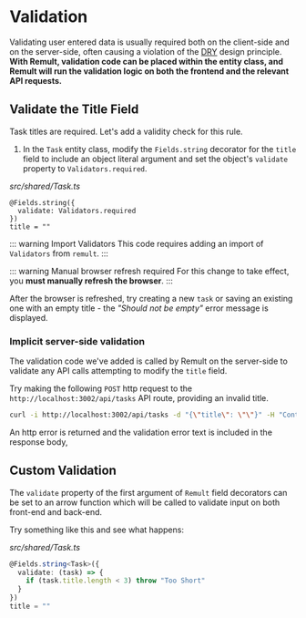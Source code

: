 # Validation

Validating user entered data is usually required both on the client-side and on the server-side, often causing a violation of the [DRY](https://en.wikipedia.org/wiki/Don%27t_repeat_yourself) design principle. **With Remult, validation code can be placed within the entity class, and Remult will run the validation logic on both the frontend and the relevant API requests.**

## Validate the Title Field

Task titles are required. Let's add a validity check for this rule.

1. In the `Task` entity class, modify the `Fields.string` decorator for the `title` field to include an object literal argument and set the object's `validate` property to `Validators.required`.

_src/shared/Task.ts_

```ts{1-3}
@Fields.string({
  validate: Validators.required
})
title = ""
```

::: warning Import Validators
This code requires adding an import of `Validators` from `remult`.
:::

::: warning Manual browser refresh required
For this change to take effect, you **must manually refresh the browser**.
:::

After the browser is refreshed, try creating a new `task` or saving an existing one with an empty title - the _"Should not be empty"_ error message is displayed.

### Implicit server-side validation

The validation code we've added is called by Remult on the server-side to validate any API calls attempting to modify the `title` field.

Try making the following `POST` http request to the `http://localhost:3002/api/tasks` API route, providing an invalid title.

```sh
curl -i http://localhost:3002/api/tasks -d "{\"title\": \"\"}" -H "Content-Type: application/json"
```

An http error is returned and the validation error text is included in the response body,

## Custom Validation

The `validate` property of the first argument of `Remult` field decorators can be set to an arrow function which will be called to validate input on both front-end and back-end.

Try something like this and see what happens:

_src/shared/Task.ts_

```ts
@Fields.string<Task>({
  validate: (task) => {
    if (task.title.length < 3) throw "Too Short"
  }
})
title = ""
```
